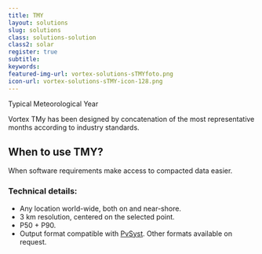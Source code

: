 ```yaml
---
title: TMY
layout: solutions
slug: solutions
class: solutions-solution
class2: solar
register: true
subtitle: 
keywords: 
featured-img-url: vortex-solutions-sTMYfoto.png
icon-url: vortex-solutions-sTMY-icon-128.png
---
```


<p class="lead">Typical Meteorological Year</p>

Vortex TMy has been designed by concatenation of the most representative months according to industry standards.

## When to use TMY?

When software requirements make access to compacted data easier.

### Technical details:
- Any location world-wide, both on and near-shore.
- 3 km resolution, centered on the selected point.
- P50 + P90.
- Output format compatible with <a href="http://www.pvsyst.com" source="_blank" target="_blank">PvSyst</a>. Other formats available on request.
